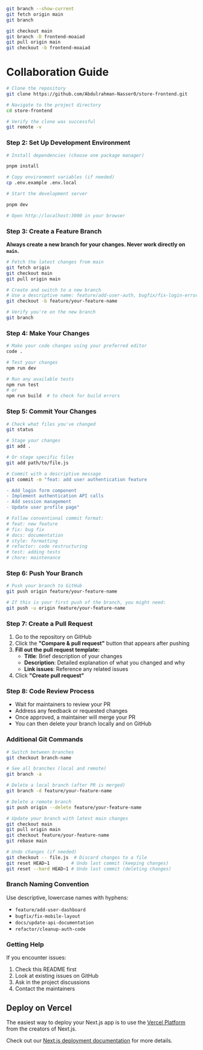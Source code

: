 ```bash
git branch --show-current
git fetch origin main
git branch
```

```bash
git checkout main
git branch -D frontend-moaiad
git pull origin main
git checkout -b frontend-moaiad
```

# Collaboration Guide

```bash
# Clone the repository
git clone https://github.com/Abdulrahman-Nasser0/store-frontend.git

# Navigate to the project directory
cd store-frontend

# Verify the clone was successful
git remote -v
```

### Step 2: Set Up Development Environment

```bash
# Install dependencies (choose one package manager)

pnpm install

# Copy environment variables (if needed)
cp .env.example .env.local

# Start the development server

pnpm dev

# Open http://localhost:3000 in your browser
```

### Step 3: Create a Feature Branch

**Always create a new branch for your changes. Never work directly on `main`.**

```bash
# Fetch the latest changes from main
git fetch origin
git checkout main
git pull origin main

# Create and switch to a new branch
# Use a descriptive name: feature/add-user-auth, bugfix/fix-login-error, etc.
git checkout -b feature/your-feature-name

# Verify you're on the new branch
git branch
```

### Step 4: Make Your Changes

```bash
# Make your code changes using your preferred editor
code .

# Test your changes
npm run dev

# Run any available tests
npm run test
# or
npm run build  # to check for build errors
```

### Step 5: Commit Your Changes

```bash
# Check what files you've changed
git status

# Stage your changes
git add .

# Or stage specific files
git add path/to/file.js

# Commit with a descriptive message
git commit -m "feat: add user authentication feature

- Add login form component
- Implement authentication API calls
- Add session management
- Update user profile page"

# Follow conventional commit format:
# feat: new feature
# fix: bug fix
# docs: documentation
# style: formatting
# refactor: code restructuring
# test: adding tests
# chore: maintenance
```

### Step 6: Push Your Branch

```bash
# Push your branch to GitHub
git push origin feature/your-feature-name

# If this is your first push of the branch, you might need:
git push -u origin feature/your-feature-name
```

### Step 7: Create a Pull Request

1. Go to the repository on GitHub
2. Click the **"Compare & pull request"** button that appears after pushing
3. **Fill out the pull request template:**
   - **Title**: Brief description of your changes
   - **Description**: Detailed explanation of what you changed and why
   - **Link issues**: Reference any related issues
4. Click **"Create pull request"**

### Step 8: Code Review Process

- Wait for maintainers to review your PR
- Address any feedback or requested changes
- Once approved, a maintainer will merge your PR
- You can then delete your branch locally and on GitHub

### Additional Git Commands

```bash
# Switch between branches
git checkout branch-name

# See all branches (local and remote)
git branch -a

# Delete a local branch (after PR is merged)
git branch -d feature/your-feature-name

# Delete a remote branch
git push origin --delete feature/your-feature-name

# Update your branch with latest main changes
git checkout main
git pull origin main
git checkout feature/your-feature-name
git rebase main

# Undo changes (if needed)
git checkout -- file.js  # Discard changes to a file
git reset HEAD~1        # Undo last commit (keeping changes)
git reset --hard HEAD~1 # Undo last commit (deleting changes)
```

### Branch Naming Convention

Use descriptive, lowercase names with hyphens:
- `feature/add-user-dashboard`
- `bugfix/fix-mobile-layout`
- `docs/update-api-documentation`
- `refactor/cleanup-auth-code`

### Getting Help

If you encounter issues:
1. Check this README first
2. Look at existing issues on GitHub
3. Ask in the project discussions
4. Contact the maintainers

## Deploy on Vercel

The easiest way to deploy your Next.js app is to use the [Vercel Platform](https://vercel.com/new?utm_medium=default-template&filter=next.js&utm_source=create-next-app&utm_campaign=create-next-app-readme) from the creators of Next.js.

Check out our [Next.js deployment documentation](https://nextjs.org/docs/app/building-your-application/deploying) for more details.
